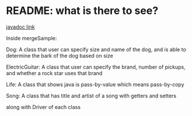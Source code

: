 # README: what is there to see?


[javadoc link](http://www.cs.ucsb.edu/~eric_j_huang/cs56/edu/ucsb/cs56/projects/tutorials/hfj/javadoc)

Inside mergeSample:

Dog: 
  A class that user can specify size and name of the dog, and is able to
	determine the bark of the dog based on size
	
ElectricGuitar:
	A class that user can specify the brand, number of pickups, and
	whether a rock star uses that brand
	
Life:
	A class that shows java is pass-by-value which means pass-by-copy
	
Song:
	A class that has title and artist of a song with getters and setters
	
along with Driver of each class
